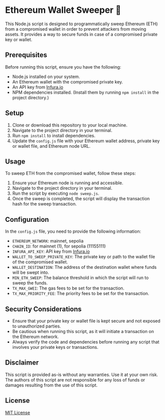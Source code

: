 # Ethereum Wallet Sweeper 🧹 

This Node.js script is designed to programmatically sweep Ethereum (ETH) from a compromised wallet in order to prevent attackers from moving assets. It provides a way to secure funds in case of a compromised private key or wallet.

## Prerequisites

Before running this script, ensure you have the following:

- Node.js installed on your system.
- An Ethereum wallet with the compromised private key.
- An API key from [Infura.io](https://docs.infura.io/dashboard/create-api)
- NPM dependencies installed. (Install them by running `npm install` in the project directory.)

## Setup

1. Clone or download this repository to your local machine.
2. Navigate to the project directory in your terminal.
3. Run `npm install` to install dependencies.
4. Update the `config.js` file with your Ethereum wallet address, private key or wallet file, and Ethereum node URL.

## Usage

To sweep ETH from the compromised wallet, follow these steps:

1. Ensure your Ethereum node is running and accessible.
2. Navigate to the project directory in your terminal.
3. Run the script by executing `node sweep.js`.
4. Once the sweep is completed, the script will display the transaction hash for the sweep transaction.

## Configuration

In the `config.js` file, you need to provide the following information:

- `ETHEREUM_NETWORK`: mainnet, sepolia
- `CHAIN_ID`: for mainnet (1), for sepolia (11155111)
- `INFURA_API_KEY`: API key from [Infura.io](https://docs.infura.io/dashboard/create-api)
- `WALLET_TO_SWEEP_PRIVATE_KEY`: The private key or path to the wallet file of the compromised wallet.
- `WALLET_DESTINATION`: The address of the destination wallet where funds will be swept into.
- `MIN_ETH_SWEEP`: The balance threshold in which the script will run to sweep the funds.
- `TX_MAX_GWEI`: The gas fees to be set for the transaction.
- `TX_MAX_PRIORITY_FEE`: The priority fees to be set for the transaction.

## Security Considerations

- Ensure that your private key or wallet file is kept secure and not exposed to unauthorized parties.
- Be cautious when running this script, as it will initiate a transaction on the Ethereum network.
- Always verify the code and dependencies before running any script that involves your private keys or transactions.

## Disclaimer

This script is provided as-is without any warranties. Use it at your own risk. The authors of this script are not responsible for any loss of funds or damages resulting from the use of this script.

## License

[MIT License](LICENSE)
```
